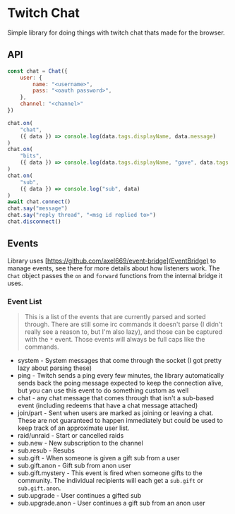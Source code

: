# Twitch Chat

Simple library for doing things with twitch chat thats made for the browser.

## API
```js
const chat = Chat({
    user: {
        name: "<username>",
        pass: "<oauth password>",
    },
    channel: "<channel>"
})

chat.on(
    "chat",
    ({ data }) => console.log(data.tags.displayName, data.message)
)
chat.on(
    "bits",
    ({ data }) => console.log(data.tags.displayName, "gave", data.tags.bits)
)
chat.on(
    "sub",
    ({ data }) => console.log("sub", data)
)
await chat.connect()
chat.say("message")
chat.say("reply thread", "<msg id replied to>")
chat.disconnect()
```

## Events
Library uses [https://github.com/axel669/event-bridge](EventBridge) to
manage events, see there for more details about how listeners work. The `Chat`
object passes the `on` and `forward` functions from the internal bridge it uses.

### Event List
> This is a list of the events that are currently parsed and sorted through.
> There are still some irc commands it doesn't parse (I didn't really see a
> reason to, but I'm also lazy), and those can be captured with the `*` event.
> Those events will always be full caps like the commands.
- system - System messages that come through the socket (I got pretty lazy about
    parsing these)
- ping - Twitch sends a ping every few minutes, the library automatically sends
    back the poing message expected to keep the connection alive, but you can
    use this event to do something custom as well
- chat - any chat message that comes through that isn't a sub-based event
    (including redeems that have a chat message attached)
- join/part - Sent when users are marked as joining or leaving a chat. These
    are not guaranteed to happen immediately but could be used to keep track of
    an approximate user list.
- raid/unraid - Start or cancelled raids
- sub.new - New subscription to the channel
- sub.resub - Resubs
- sub.gift - When someone is given a gift sub from a user
- sub.gift.anon - Gift sub from anon user
- sub.gift.mystery - This event is fired when someone gifts to the community.
    The individual recipients will each get a `sub.gift` or `sub.gift.anon`.
- sub.upgrade - User continues a gifted sub
- sub.upgrade.anon - User continues a gift sub from an anon user
